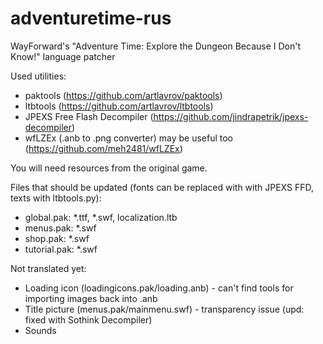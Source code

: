 adventuretime-rus
=================

WayForward's "Adventure Time: Explore the Dungeon Because I Don't Know!" language patcher

Used utilities:

* paktools (https://github.com/artlavrov/paktools)
* ltbtools (https://github.com/artlavrov/ltbtools)
* JPEXS Free Flash Decompiler (https://github.com/jindrapetrik/jpexs-decompiler)
* wfLZEx (.anb to .png converter) may be useful too (https://github.com/meh2481/wfLZEx)

You will need resources from the original game.

Files that should be updated (fonts can be replaced with with JPEXS FFD, texts with ltbtools.py):

* global.pak: *.ttf, *.swf, localization.ltb
* menus.pak: *.swf
* shop.pak: *.swf
* tutorial.pak: *.swf 

Not translated yet:

* Loading icon (loadingicons.pak/loading.anb) - can't find tools for importing images back into .anb
* Title picture (menus.pak/mainmenu.swf) - transparency issue (upd: fixed with Sothink Decompiler)
* Sounds
